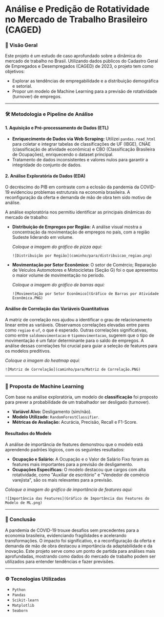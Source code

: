 # Análise e Predição de Rotatividade no Mercado de Trabalho Brasileiro (CAGED)

### 📄 Visão Geral

Este projeto é um estudo de caso aprofundado sobre a dinâmica do mercado de trabalho no Brasil. Utilizando dados públicos do Cadastro Geral de Empregados e Desempregados (CAGED) de 2023, o projeto tem como objetivos:

* Explorar as tendências de empregabilidade e a distribuição demográfica e setorial.
* Propor um modelo de Machine Learning para a previsão de rotatividade (turnover) de empregos.

---

### 🛠️ Metodologia e Pipeline de Análise

#### 1. Aquisição e Pré-processamento de Dados (ETL)
* **Enriquecimento de Dados via Web Scraping:** Utilizei `pandas.read_html` para coletar e integrar tabelas de classificações de UF (IBGE), CNAE (classificação de atividade econômica) e CBO (Classificação Brasileira de Ocupações), enriquecendo o dataset principal.
* Tratamento de dados inconsistentes e valores nulos para garantir a integridade do conjunto de dados.

#### 2. Análise Exploratória de Dados (EDA)

O decréscimo do PIB em contraste com a eclosão da pandemia da COVID-19 evidenciou problemas estruturais na economia brasileira. A reconfiguração da oferta e demanda de mão de obra tem sido motivo de análise.

A análise exploratória nos permitiu identificar as principais dinâmicas do mercado de trabalho:

* **Distribuição de Empregos por Região:** A análise visual mostra a concentração da movimentação de empregos no país, com a região Sudeste liderando em volume.
    
    _Coloque a imagem do gráfico de pizza aqui:_
    
    `![Distribuição por Região](caminho/para/distribuicao_regiao.png)`
    
* **Movimentação por Setor Econômico:** O setor de Comércio; Reparação de Veículos Automotores e Motocicletas (Seção G) foi o que apresentou o maior volume de movimentação no período.
    
    _Coloque a imagem do gráfico de barras aqui:_
    
    `![Movimentação por Setor Econômico](Gráfico de Barras por Atividade Econômica.PNG)`

#### Análise de Correlação das Variáveis Quantitativas
A matriz de correlação nos ajudou a identificar o grau de relacionamento linear entre as variáveis. Observamos correlações elevadas entre pares como `regiao` e `uf`, o que é esperado. Outras correlações significativas, como entre `saldomovimentacao` e `tipomovimentacao`, sugerem que o tipo de movimentação é um fator determinante para o saldo de empregos. A análise dessas correlações foi crucial para guiar a seleção de features para os modelos preditivos.

_Coloque a imagem do heatmap aqui:_

`![Matriz de Correlação](caminho/para/Matriz de Correlação.PNG)`

---

### 🤖 Proposta de Machine Learning

Com base na análise exploratória, um modelo de **classificação** foi proposto para prever a probabilidade de um trabalhador ser desligado (turnover).

* **Variável Alvo:** Desligamento (sim/não).
* **Modelo Utilizado:** `RandomForestClassifier`.
* **Métricas de Avaliação:** Acurácia, Precisão, Recall e F1-Score.

#### Resultados do Modelo

A análise de importância de features demonstrou que o modelo está aprendendo padrões lógicos, com os seguintes resultados:

* **Ocupação e Salário:** A Ocupação e o Valor de Salário Fixo foram as features mais importantes para a previsão de desligamento.
* **Ocupações Específicas:** O modelo destacou que cargos com alta rotatividade, como "Auxiliar de escritório" e "Vendedor de comércio varejista", são os mais relevantes para a previsão.

_Coloque a imagem do gráfico de importância de features aqui:_

`![Importância das Features](Gráfico de Importância das Features do Modelo de ML.png)`

---

### 📝 Conclusão

A pandemia de COVID-19 trouxe desafios sem precedentes para a economia brasileira, evidenciando fragilidades e acelerando transformações. O impacto foi significativo, e a reconfiguração da oferta e demanda de mão de obra destacou a importância da adaptabilidade e da inovação. Este projeto serve como um ponto de partida para análises mais aprofundadas, mostrando como dados do mercado de trabalho podem ser utilizados para entender tendências e fazer previsões.

---

### ⚙️ Tecnologias Utilizadas

* `Python`
* `Pandas`
* `Scikit-learn`
* `Matplotlib`
* `Seaborn`
